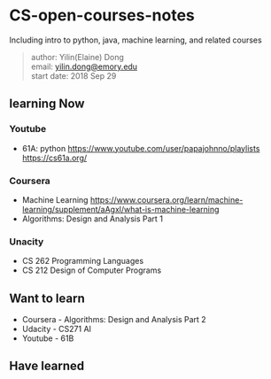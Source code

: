# CS-open-courses-notes
Including intro to python, java, machine learning, and related courses
> author: Yilin(Elaine) Dong <br>
> email: yilin.dong@emory.edu <br>
> start date: 2018 Sep 29

## learning Now
### Youtube
* 61A: python
https://www.youtube.com/user/papajohnno/playlists
https://cs61a.org/
### Coursera
* Machine Learning 
https://www.coursera.org/learn/machine-learning/supplement/aAgxl/what-is-machine-learning
* Algorithms: Design and Analysis Part 1
### Unacity
* CS 262 Programming Languages
* CS 212 Design of Computer Programs


## Want to learn
* Coursera - Algorithms: Design and Analysis Part 2
* Udacity - CS271 AI
* Youtube - 61B


## Have learned

